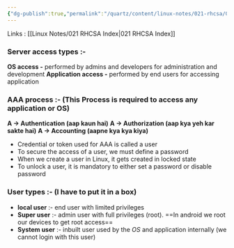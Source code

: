 ```yaml
---
{"dg-publish":true,"permalink":"/quartz/content/linux-notes/021-rhcsa/021-3-user-management/021-3-1-user-management/","noteIcon":"","created":"2023-10-14T22:10:59.582+05:30","updated":"2023-10-13T17:07:03.571+05:30"}
---
```


Links : [[Linux Notes/021 RHCSA Index\|021 RHCSA Index]]

### Server access types :-

  **OS access -** performed by admins and developers for administration and development
  **Application access -** performed by end users for accessing application

### AAA process :- (This Process is required to access any application or OS)

  **A &rarr; Authentication  (aap kaun hai)**
  **A &rarr; Authorization (aap kya yeh kar sakte hai)**
  **A &rarr; Accounting (aapne kya kya kiya)**


- Credential or token used for AAA is called a user
- To secure the access of a user, we must define a password
- When we create a user in Linux, it gets created in locked state
- To unlock a user, it is mandatory to either set a password or disable password


### User types :- (I have to put it in a box)

- **local user** :- end user with limited privileges
- **Super user** :- admin user with full privileges (root). ==In android we root our devices to get root access==
- **System user** :- inbuilt user used by the *OS* and application internally (we cannot login with this user)